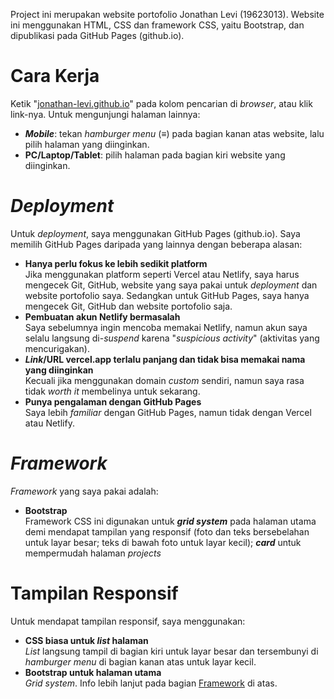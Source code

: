 Project ini merupakan website portofolio Jonathan Levi (19623013). Website ini menggunakan HTML, CSS dan framework CSS, yaitu Bootstrap, dan dipublikasi pada GitHub Pages (github.io).

# Cara Kerja
Ketik "[jonathan-levi.github.io](https://jonathan-levi.github.io/)" pada kolom pencarian di *browser*, atau klik link-nya. Untuk mengunjungi halaman lainnya:
- ***Mobile***: tekan *hamburger menu* (≡) pada bagian kanan atas website, lalu pilih halaman yang diinginkan.
- **PC/Laptop/Tablet**: pilih halaman pada bagian kiri website yang diinginkan.

# *Deployment*
Untuk *deployment*, saya menggunakan GitHub Pages (github.io). Saya memilih  GitHub Pages daripada yang lainnya dengan beberapa alasan:
- **Hanya perlu fokus ke lebih sedikit platform**  
Jika menggunakan platform seperti Vercel atau Netlify, saya harus mengecek Git, GitHub, website yang saya pakai untuk *deployment* dan website portofolio saya. Sedangkan untuk GitHub Pages, saya hanya mengecek Git, GitHub dan website portofolio saja.
- **Pembuatan akun Netlify bermasalah**  
Saya sebelumnya ingin mencoba memakai Netlify, namun akun saya selalu langsung di-*suspend* karena "*suspicious activity*" (aktivitas yang mencurigakan).
- ***Link*/URL vercel.app terlalu panjang dan tidak bisa memakai nama yang diinginkan**  
Kecuali jika menggunakan domain *custom* sendiri, namun saya rasa tidak *worth it* membelinya untuk sekarang.
- **Punya pengalaman dengan GitHub Pages**  
Saya lebih *familiar* dengan GitHub Pages, namun tidak dengan Vercel atau Netlify.

# *Framework*
*Framework* yang saya pakai adalah:
- **Bootstrap**  
  Framework CSS ini digunakan untuk ***grid system*** pada halaman utama demi mendapat tampilan yang responsif (foto dan teks bersebelahan untuk layar besar; teks di bawah foto untuk layar kecil); **_card_** untuk mempermudah halaman *projects*

# Tampilan Responsif
Untuk mendapat tampilan responsif, saya menggunakan:
- **CSS biasa untuk *list* halaman**  
*List* langsung tampil di bagian kiri untuk layar besar dan tersembunyi di *hamburger menu* di bagian kanan atas untuk layar kecil.
- **Bootstrap untuk halaman utama**  
*Grid system*. Info lebih lanjut pada bagian [Framework](#framework) di atas.